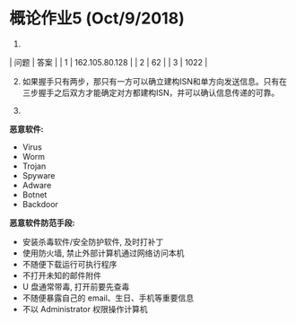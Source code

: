 # 概论作业5 (Oct/9/2018) 
1. 
| 问题 | 答案 |
| 1 | 162.105.80.128 |
| 2 | 62 |
| 3 | 1022 |

2. 如果握手只有两步，那只有一方可以确立建构ISN和单方向发送信息。只有在三步握手之后双方才能确定对方都建构ISN，并可以确认信息传递的可靠。

3. 
**恶意软件:**
- Virus 
- Worm 
- Trojan 
- Spyware 
- Adware
- Botnet 
- Backdoor

**恶意软件防范手段:**
- 安装杀毒软件/安全防护软件, 及时打补丁
- 使用防火墙, 禁止外部计算机通过网络访问本机
- 不随便下载运行可执行程序
- 不打开未知的邮件附件
- U 盘通常带毒, 打开前要先查毒
- 不随便暴露自己的 email、生日、手机等重要信息
- 不以 Administrator 权限操作计算机
